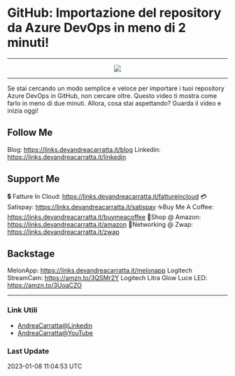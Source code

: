 # GitHub: Importazione del repository da Azure DevOps in meno di 2 minuti!
 
<hr />
 
<div align="center">

<a href="https://www.youtube.com/v/Owu4QknmCn8?version=3" target="_blank" alt="GitHub: Importazione del repository da Azure DevOps in meno di 2 minuti!">

<img src="https://img.youtube.com/vi/Owu4QknmCn8/0.jpg" />

</a>

</div>
 
<hr />
 
Se stai cercando un modo semplice e veloce per importare i tuoi repository Azure DevOps in GitHub, non cercare oltre. Questo video ti mostra come farlo in meno di due minuti. Allora, cosa stai aspettando? Guarda il video e inizia oggi!


## Follow Me

Blog: https://links.devandreacarratta.it/blog 
Linkedin: https://links.devandreacarratta.it/linkedin

## Support Me 

💲 Fatture In Cloud: https://links.devandreacarratta.it/fattureincloud
💳Satispay: https://links.devandreacarratta.it/satispay
☕Buy Me A Coffee: https://links.devandreacarratta.it/buymeacoffee
🛒Shop @ Amazon: https://links.devandreacarratta.it/amazon
🤝Networking @ Zwap: https://links.devandreacarratta.it/zwap

## Backstage
MelonApp: https://links.devandreacarratta.it/melonapp
Logitech StreamCam: https://amzn.to/3QSMr2Y
Logitech Litra Glow Luce LED: https://amzn.to/3UoaCZO
 
<hr />
 
### Link Utili
- [AndreaCarratta@Linkedin](https://links.devandreacarratta.it/linkedin)
- [AndreaCarratta@YouTube](https://links.devandreacarratta.it/youtube)
### Last Update
2023-01-08 11:04:53 UTC
